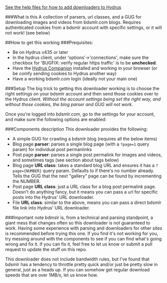 [See the help files for how to add downloaders to Hydrus](https://hydrusnetwork.github.io/hydrus/help/adding_new_downloaders.html)

###What is this
A collection of parsers, url classes, and a GUG for downloading images and videos from bdsmlr.com blogs. Requires authenticated cookies from a bdsmlr account with specific settings, or it will not work! (see below)

##How to get this working
###Prequisites:
- Be on Hydrus v435 or later
- In the hydrus client, under 'options'->'connections', make sure the checkbox for 'BUGFIX: verify regular https traffic' is to be **unchecked**.
- Have the [Hydrus Companion](https://gitgud.io/prkc/hydrus-companion) installed and working in your browser (or be comfy sending cookies to Hydrus another way)
- Have a working bdsmlr.com login (ideally not your main one)

###Setup
The big trick to getting this downloader working is to choose the right settings on your bdsmlr account and then send those cookies over to the Hydrus client. _Without the account settings being set the right way, and without those cookies, the blog parser and GUG will not work_. 

Once you're logged into bdsmlr.com, go to the settings for your account, and make sure the following options are enabled:


###Components description
This downloader provides the following:
- A simple GUG for crawling a bdsmlr blog (requires all the below items)
- Blog page **parser**: parses a single blog page (with a `?page=1` query param) for individual post permanlinks
- Post page **parser**: parses a single post permalink for images and videos, and sometimes tags (see section about tags below)
- Blog page **URL class**: takes a standard blog URL and ensures it has a `?page={NUMBER}` query param. Defaults to if there's no number already. Tells the GUG that the next "gallery" page can be found by incrementing the NUMBER.
- Post page **URL class**: just a URL class for a blog post permalink page. Doesn't do anything fancy, but it means you can pass a url for specific posts into the Hydrus' URL downloader.
- File **URL class**: similar to the above, means you can pass a direct bdsmlr file link into Hydrus' URL downloader.

###Important note
bdmslr is, from a technical and parsing standpoint, a giant mess that changes often so this downloader is not guaranteed to work. Having some experience with parsing and downloaders for other sites is recommended before trying this one. If you find it's not working for you, try messing around with the components to see if you can find what's going wrong and fix it. If you can fix it, feel free to let us know or submit a pull request to update the stuff on this repo.

This downloader does not include bandwidth rules, but I've found that bdsmlr has a tendency to throttle pretty quick and/or just be pretty slow in general, just as a heads up. If you can somehow get regular download speeds that are over 1MB/s, let us know how.